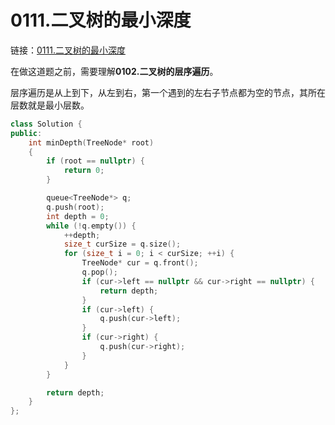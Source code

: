 # 0111.二叉树的最小深度

链接：[0111.二叉树的最小深度](https://leetcode.cn/problems/minimum-depth-of-binary-tree/)

在做这道题之前，需要理解**0102.二叉树的层序遍历**。

层序遍历是从上到下，从左到右，第一个遇到的左右子节点都为空的节点，其所在层数就是最小层数。

```c++
class Solution {
public:
    int minDepth(TreeNode* root)
    {
        if (root == nullptr) {
            return 0;
        }

        queue<TreeNode*> q;
        q.push(root);
        int depth = 0;
        while (!q.empty()) {
            ++depth;
            size_t curSize = q.size();
            for (size_t i = 0; i < curSize; ++i) {
                TreeNode* cur = q.front();
                q.pop();
                if (cur->left == nullptr && cur->right == nullptr) {
                    return depth;
                }
                if (cur->left) {
                    q.push(cur->left);
                }
                if (cur->right) {
                    q.push(cur->right);
                }
            }
        }

        return depth;
    }
};

```
